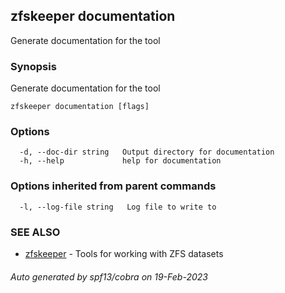 ## zfskeeper documentation

Generate documentation for the tool

### Synopsis

Generate documentation for the tool

```
zfskeeper documentation [flags]
```

### Options

```
  -d, --doc-dir string   Output directory for documentation
  -h, --help             help for documentation
```

### Options inherited from parent commands

```
  -l, --log-file string   Log file to write to
```

### SEE ALSO

* [zfskeeper](zfskeeper.md)	 - Tools for working with ZFS datasets

###### Auto generated by spf13/cobra on 19-Feb-2023
